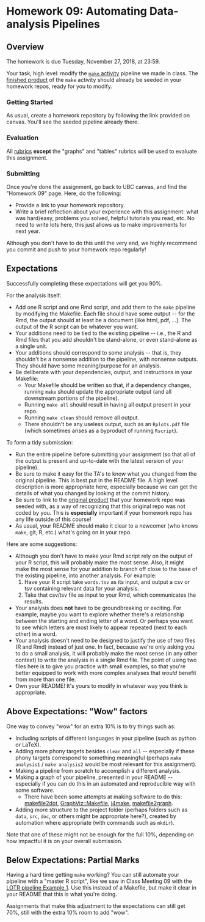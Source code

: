# Homework 09: Automating Data-analysis Pipelines

## Overview

The homework is due Tuesday, November 27, 2018, at 23:59.

Your task, high level: modify the [`make` activity](http://stat545.com/automation04_make-activity.html) pipeline we made in class. The [finished product](https://github.com/STAT545-UBC/make-activity) of the `make` activity should already be seeded in your homework repos, ready for you to modify.

### Getting Started

As usual, create a homework repository by following the link provided on canvas. You'll see the seeded pipeline already there.

### Evaluation

All [rubrics](http://stat545.com/Classroom/assignments/#evaluation) __except__ the "graphs" and "tables" rubrics will be used to evaluate this assignment.

### Submitting

Once you're done the assignment, go back to UBC canvas, and find the "Homework 09" page. Here, do the following:

- Provide a link to your homework repository.
- Write a brief reflection about your experience with this assignment: what was hard/easy, problems you solved, helpful tutorials you read, etc. No need to write lots here, this just allows us to make improvements for next year.

Although you don't have to do this until the very end, we highly recommend you commit and push to your homework repo regularly!

## Expectations

Successfully completing these expectations will get you 90%.

For the analysis itself:

- Add one R script and one Rmd script, and add them to the `make` pipeline by modifying the Makefile. Each file should have some output -- for the Rmd, the output should at least be a document (like html, pdf, ...). The output of the R script can be whatever you want.
- Your additions need to be tied to the existing pipeline -- i.e., the R and Rmd files that you add shouldn't be stand-alone, or even stand-alone as a single unit.
- Your additions should correspond to some analysis -- that is, they shouldn't be a nonsense addition to the pipeline, with nonsense outputs. They should have some meaning/purpose for an analysis. 
- Be deliberate with your dependencies, output, and instructions in your Makefile: 
	- Your Makefile should be written so that, if a dependency changes, running `make` should update the appropriate output (and all downstream portions of the pipeline).
	- Running `make all` should result in having all output present in your repo.
	- Running `make clean` should remove all output. 
	- There shouldn't be any useless output, such as an `Rplots.pdf` file (which sometimes arises as a byproduct of running `Rscript`).

To form a tidy submission:

- Run the entire pipeline before submitting your assignment (so that all of the output is present and up-to-date with the latest version of your pipeline).
- Be sure to make it easy for the TA's to know what you changed from the original pipeline. This is best put in the README file. A high level description is more appropriate here, especially because we can get the details of what you changed by looking at the commit history. 
- Be sure to link to the [original product](https://github.com/STAT545-UBC/make-activity) that your homework repo was seeded with, as a way of recognizing that this original repo was not coded by you. This is __especially__ important if your homework repo has any life outside of this course!
- As usual, your README should make it clear to a newcomer (who knows `make`, git, R, etc.) what's going on in your repo. 

Here are some suggestions:

- Although you don't have to make your Rmd script rely on the output of your R script, this will probably make the most sense. Also, it might make the most sense for your addition to branch off close to the base of the existing pipeline, into another analysis. For example:
	1. Have your R script take `words.tsv` as its input, and output a csv or tsv containing relevant data for your analysis.
	2. Take that csv/tsv file as input to your Rmd, which communicates the results.
- Your analysis does __not__ have to be groundbreaking or exciting. For example, maybe you want to explore whether there's a relationship between the starting and ending letter of a word. Or perhaps you want to see which letters are most likely to appear repeated (next to each other) in a word.
- Your analysis doesn't need to be designed to justify the use of two files (R and Rmd) instead of just one. In fact, because we're only asking you to do a small analysis, it will probably make the most sense (in any other context) to write the analysis in a single Rmd file. The point of using two files here is to give you practice with small examples, so that you're better equipped to work with more complex analyses that _would_ benefit from more than one file.
- Own your README! It's yours to modify in whatever way you think is appropriate.


## Above Expectations: "Wow" factors

One way to convey "wow" for an extra 10% is to try things such as:

- Including scripts of different languages in your pipeline (such as python or LaTeX).
- Adding more phony targets besides `clean` and `all` -- especially if these phony targets correspond to something meaningful (perhaps `make analysis1` / `make analysis2` would be most relevant for this assignment).
- Making a pipeline from scratch to accomplish a different analysis.
- Making a graph of your pipeline, presented in your README -- especially if you can do this in an automated and reproducible way with some software. 
	- There have been some attempts at making software to do this: [makefile2dot](https://github.com/vak/makefile2dot), [GraphViz::Makefile](https://metacpan.org/pod/GraphViz::Makefile), [j4make](https://github.com/lindenb/j4make), [makefile2graph](https://github.com/lindenb/makefile2graph).
- Adding more structure to the project folder (perhaps folders such as `data`, `src`, `doc`, or others might be appropriate here?), created by automation where appropriate (with commands such as `mkdir`).

Note that one of these might not be enough for the full 10%, depending on how impactful it is on your overall submission.

## Below Expectations: Partial Marks

Having a hard time getting `make` working? You can still automate your pipeline with a "master R script", like we saw in Class Meeting 09 with the [LOTR pipeline Example 1](https://github.com/STAT545-UBC/STAT545-UBC.github.io/tree/master/automation10_holding-area/01_automation-example_just-r). Use this instead of a Makefile, but make it clear in your README that this is what you're doing.

Assignments that make this adjustment to the expectations can still get 70%, still with the extra 10% room to add "wow".
